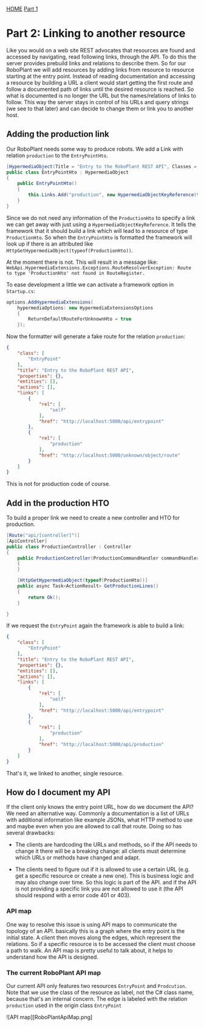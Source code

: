 [HOME](../README.md)   [Part 1](../part1/part1.md)

# Part 2: Linking to another resource

Like you would on a web site REST advocates that resources are found and accessed by navigating, read following links, through the API. To do this the server provides prebuild links and relations to describe them. So for our RoboPlant we will add resources by adding links from resource to resource starting at the entry point. Instead of reading documentation and accessing a resource by building a URL a client would start getting the first route and follow a documented path of links until the desired resource is reached. So what is documented is no longer the URL but the names/relations of links to follow.
This way the server stays in control of his URLs and query strings (we see to that later) and can decide to change them or link you to another host.

## Adding the production link

Our RoboPlant needs some way to produce robots. We add a Link with relation `production` to the `EntryPointHto`.

```csharp
[HypermediaObject(Title = "Entry to the RoboPlant REST API", Classes = new[] { "EntryPoint" })]
public class EntryPointHto : HypermediaObject
{
    public EntryPointHto()
    {
        this.Links.Add("production", new HypermediaObjectKeyReference(typeof(ProductionHto)));
    }
}
```

Since we do not need any information of the `ProductionHto` to specify a link we can get away with just using a `HypermediaObjectKeyReference`. It tells the framework that it should build a link which will lead to a resource of type `ProductionHto`. So when the `EntryPointHto` is formatted the framework will look up if there is an attributed like `HttpGetHypermediaObject(typeof(ProductionHto))`.

At the moment there is not. This will result in a message like:
`WebApi.HypermediaExtensions.Exceptions.RouteResolverException: Route to type 'ProductionHto' not found in RouteRegister.`

To ease development a little we can activate a framework option in `Startup.cs`:

```csharp
options.AddHypermediaExtensions(
    hypermediaOptions: new HypermediaExtensionsOptions
    {
        ReturnDefaultRouteForUnknownHto = true
    });
```

Now the formatter will generate a fake route for the relation `production`:

```json
{
    "class": [
        "EntryPoint"
    ],
    "title": "Entry to the RoboPlant REST API",
    "properties": {},
    "entities": [],
    "actions": [],
    "links": [
        {
            "rel": [
                "self"
            ],
            "href": "http://localhost:5000/api/entrypoint"
        },
        {
            "rel": [
                "production"
            ],
            "href": "http://localhost:5000/unknown/object/route"
        }
    ]
}
```

This is not for production code of course.

## Add in the production HTO

To build a proper link we need to create a new controller and HTO for production.

```csharp
[Route("api/[controller]")]
[ApiController]
public class ProductionController : Controller
{
    public ProductionController(ProductionCommandHandler commandHandler)
    {
    }

    [HttpGetHypermediaObject(typeof(ProductionHto))]
    public async Task<ActionResult> GetProductionLines()
    {
        return Ok();
    }

}
```

If we request the `EntryPoint` again the framework is able to build a link:

```json
{
    "class": [
        "EntryPoint"
    ],
    "title": "Entry to the RoboPlant REST API",
    "properties": {},
    "entities": [],
    "actions": [],
    "links": [
        {
            "rel": [
                "self"
            ],
            "href": "http://localhost:5000/api/entrypoint"
        },
        {
            "rel": [
                "production"
            ],
            "href": "http://localhost:5000/api/production"
        }
    ]
}
```

That's it, we linked to another, single resource.

## How do I document my API
If the client only knows the entry point URL, how do we document the API? We need an alternative way. Commonly a documentation is a list of URLs with additional information like example JSONs, what HTTP method to use and maybe even when you are allowed to call that route. Doing so has several drawbacks:

- The clients are hardcoding the URLs and methods, so if the API needs to change it there will be a breaking change: all clients must determine which URLs or methods have changed and adapt.

- The clients need to figure out if it is allowed to use a certain URL (e.g. get a specific resource or create a new one). This is business logic and may also change over time. So this logic is part of the API. and if the API is not providing a specific link you are not allowed to use it (the API should respond with a error code 401 or 403).

### API map 

One way to resolve this issue is using API maps to communicate the topology of an API. basically this is a graph where the entry point is the initial state. A client then moves along the edges, which represent the relations. So if a specific resource is to be accessed the client must choose a path to walk. An API map is pretty useful to talk about, it helps to understand how the API is designed.

### The current RoboPlant API map

Our current API only features two resources `EntryPoint` and `Prodcution`. Note that we use the class of the resource as label, not the C# class name, because that's an internal concern. The edge is labeled with the relation `production` used in the origin class `EntryPoint`

![API map][RoboPlantApiMap.png]